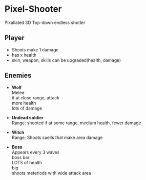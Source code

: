 # Pixel-Shooter
Pixallated 3D Top-down endless shotter

## Player
- Shoots make 1 damage
- has x health
- skin, weapon, skills can be upgraded(health, damage)
## Enemies
- **Wolf**\
    	Melee  
    	if at close range, attack  
    	more health  
    	lots of damage  
			
- **Undead soldier**\
    	Range; shooted if at some range, medium health, fewer damage
			
- **Witch**\
			Range; Shoots spells that make area damage
			
- **Boss**\
			Appears every 3 waves  
			boss bar  
			LOTS of health  
			big  
			shoots meteriods with wide attack area
			
			
